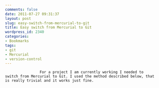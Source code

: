```yaml
---
comments: false
date: 2011-07-27 09:31:37
layout: post
slug: easy-switch-from-mercurial-to-git
title: Easy switch from Mercurial to Git
wordpress_id: 2340
categories:
- Bookmarks
tags:
- git
- Mercurial
- version-control
---
```



                
                    For a project I am currently working I needed to switch from Mercurial to Git. I used the method described below, that is really trivial and it works just fine.
                
            
